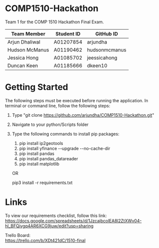 # COMP1510-Hackathon

Team 1 for the COMP 1510 Hackathon Final Exam.

| Team Member | Student ID | GitHub ID |
| --- | --- | --- |
| Arjun Dhaliwal | A01207854 | arjundha |
| Hudson McManus | A01190462 | hudsonmcmanus |
| Jessica Hong | A01085702 | jeessicahong |
| Duncan Keen | A01185666 | dkeen10 |

# Getting Started
The following steps must be executed before running the application.
In terminal or command line, follow the following steps:
1. Type "git clone https://github.com/arjundha/COMP1510-Hackathon.git"
2. Navigate to your python/Scripts folder
3. Type the following commands to install pip packages:
    1. pip install ip2geotools
    2. pip install yfinance --upgrade --no-cache-dir
    3. pip install pandas
    4. pip install pandas_datareader
    5. pip install matplotlib
    
    OR
    
    pip3 install -r requirements.txt
    
    
# Links
To view our requirements checklist, follow this link: <br>
https://docs.google.com/spreadsheets/d/1JzcajbcolEA8l2ZtXWv04-hl_BFQivgq4AR6XCG9juw/edit?usp=sharing

Trello Board:<br>
https://trello.com/b/XDt421dC/1510-final
